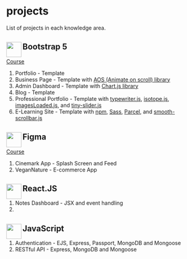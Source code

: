 # projects

List of projects in each knowledge area.
<!-- https://docs.github.com/en/get-started/writing-on-github/getting-started-with-writing-and-formatting-on-github/basic-writing-and-formatting-syntax -->

## Bootstrap 5 <img src="https://getbootstrap.com/docs/5.2/assets/brand/bootstrap-logo-shadow.png" height="40" align="left"/>
[Course](https://www.udemy.com/course/complete-guide-to-bootstrap/)
  1. Portfolio - Template
  2. Business Page - Template with [AOS (Animate on scroll) library](https://michalsnik.github.io/aos/)
  3. Admin Dashboard - Template with [Chart.js library](https://www.chartjs.org/)
  4. Blog - Template
  5. Professional Portfolio - Template with [typewriter.js](https://github.com/tameemsafi/typewriterjs), [isotope.js](https://isotope.metafizzy.co/), [imagesLoaded.js](https://imagesloaded.desandro.com/), and [tiny-slider.js](https://github.com/ganlanyuan/tiny-slider)
  6. E-Learning Site - Template with [npm](https://www.npmjs.com/), [Sass](https://sass-lang.com/), [Parcel](https://en.parceljs.org/), and [smooth-scrollbar.js](https://idiotwu.github.io/smooth-scrollbar/)
  
## Figma <img src="https://w7.pngwing.com/pngs/54/524/png-transparent-figma-app-logo-tech-companies-thumbnail.png" height="40" align="left"/>  
[Course](https://www.udemy.com/course/cafe-com-figma/)
  1. Cinemark App - Splash Screen and Feed
  2. VeganNature - E-commerce App

## React.JS <img src="https://e7.pngegg.com/pngimages/452/495/png-clipart-react-javascript-angularjs-ionic-github-text-logo-thumbnail.png" height="40" align="left"/>  
  1. Notes Dashboard - JSX and event handling
  2. 

## JavaScript <img src="https://upload.wikimedia.org/wikipedia/commons/6/6a/JavaScript-logo.png" height="40" align="left"/>  
  1. Authentication - EJS, Express, Passport, MongoDB and Mongoose
  2. RESTful API - Express, MongoDB and Mongoose

